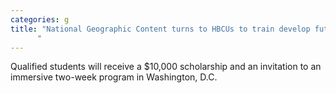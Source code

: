 ```yaml
---
categories: g
title: "National Geographic Content turns to HBCUs to train develop future Explorers and filmmakers
      "
---
```

Qualified students will receive a $10,000 scholarship and an invitation to an immersive two-week program in Washington, D.C.
      